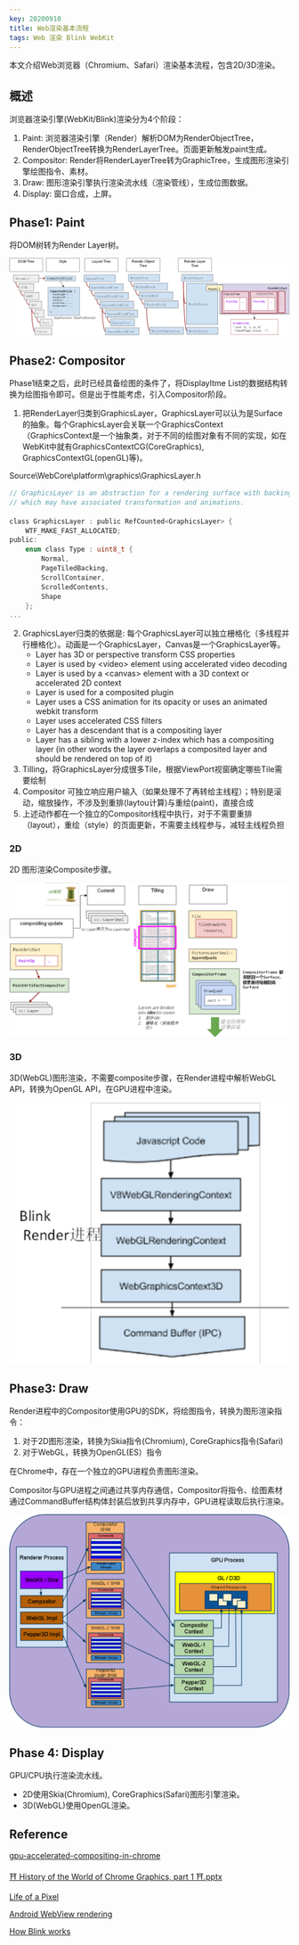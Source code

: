 ```yaml
---
key: 20200910
title: Web渲染基本流程
tags: Web 渲染 Blink WebKit
---
```


本文介绍Web浏览器（Chromium、Safari）渲染基本流程，包含2D/3D渲染。<!--more-->

## 概述

浏览器渲染引擎(WebKit/Blink)渲染分为4个阶段：

1. Paint: 浏览器渲染引擎（Render）解析DOM为RenderObjectTree，RenderObjectTree转换为RenderLayerTree。页面更新触发paint生成。
2. Compositor: Render将RenderLayerTree转为GraphicTree，生成图形渲染引擎绘图指令、素材。
3. Draw: 图形渲染引擎执行渲染流水线（渲染管线），生成位图数据。
4. Display: 窗口合成，上屏。

## Phase1: Paint

将DOM树转为Render Layer树。

![](/images/rendering/rending-paint.png)

## Phase2: Compositor

Phase1结束之后，此时已经具备绘图的条件了，将DisplayItme List的数据结构转换为绘图指令即可。但是出于性能考虑，引入Compositor阶段。

1. 把RenderLayer归类到GraphicsLayer，GraphicsLayer可以认为是Surface的抽象。每个GraphicsLayer会关联一个GraphicsContext（GraphicsContext是一个抽象类，对于不同的绘图对象有不同的实现，如在WebKit中就有GraphicsContextCG(CoreGraphics), GraphicsContextGL(openGL)等)。

Source\WebCore\platform\graphics\GraphicsLayer.h

```c
// GraphicsLayer is an abstraction for a rendering surface with backing store,
// which may have associated transformation and animations.

class GraphicsLayer : public RefCounted<GraphicsLayer> {
    WTF_MAKE_FAST_ALLOCATED;
public:
    enum class Type : uint8_t {
        Normal,
        PageTiledBacking,
        ScrollContainer,
        ScrolledContents,
        Shape
    };
...
```

2. GraphicsLayer归类的依据是: 每个GraphicsLayer可以独立栅格化（多线程并行栅格化）。动画是一个GraphicsLayer，Canvas是一个GraphicsLayer等。
   - Layer has 3D or perspective transform CSS properties
   - Layer is used by \<video> element using accelerated video decoding
   - Layer is used by a \<canvas> element with a 3D context or accelerated 2D context
   - Layer is used for a composited plugin
   - Layer uses a CSS animation for its opacity or uses an animated webkit transform
   - Layer uses accelerated CSS filters 
   - Layer has a descendant that is a compositing layer  
   - Layer has a sibling with a lower z-index which has a compositing layer (in other words the layer overlaps a composited layer and should be rendered on top of it)
3. Tilling，将GraphicsLayer分成很多Tile，根据ViewPort视窗确定哪些Tile需要绘制
4. Compositor 可独立响应用户输入（如果处理不了再转给主线程）；特别是滚动，缩放操作，不涉及到重排(laytou计算)与重绘(paint)，直接合成
5. 上述动作都在一个独立的Compositor线程中执行，对于不需要重排（layout），重绘（style）的页面更新，不需要主线程参与，减轻主线程负担

### 2D

2D 图形渲染Composite步骤。

![](/images/rendering/rending-composite.png)

### 3D

3D(WebGL)图形渲染，不需要composite步骤，在Render进程中解析WebGL API，转换为OpenGL API，在GPU进程中渲染。

![](/images/rendering/rending-3d.png)

## Phase3: Draw

Render进程中的Compositor使用GPU的SDK，将绘图指令，转换为图形渲染指令：

1. 对于2D图形渲染，转换为Skia指令(Chromium), CoreGraphics指令(Safari)
2. 对于WebGL，转换为OpenGL(ES）指令

在Chrome中，存在一个独立的GPU进程负责图形渲染。

Compositor与GPU进程之间通过共享内存通信，Compositor将指令、绘图素材通过CommandBuffer结构体封装后放到共享内存中，GPU进程读取后执行渲染。

![](/images/rendering/rendering-draw.png)

## Phase 4: Display

GPU/CPU执行渲染流水线。

- 2D使用Skia(Chromium), CoreGraphics(Safari)图形引擎渲染。
- 3D(WebGL)使用OpenGL渲染。

## Reference

[gpu-accelerated-compositing-in-chrome](https://www.chromium.org/developers/design-documents/gpu-accelerated-compositing-in-chrome)

[⛩️ History of the World of Chrome Graphics, part 1 ⛩️.pptx](/archives/rendering/⛩️%20History%20of%20the%20World%20of%20Chrome%20Graphics,%20part%201%20⛩️.pptx)

[Life of a Pixel](/archives/rendering/Life%20of%20a%20Pixel.pptx)

[Android WebView rendering](/archives/rendering/Android%20WebView%20rendering.pptx)

[How Blink works](/archives/rendering/How%20Blink%20works.pdf)
